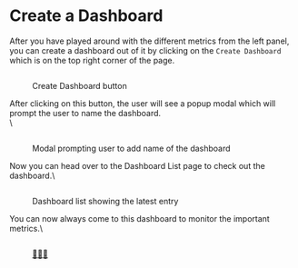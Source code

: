 # Create a Dashboard

After you have played around with the different metrics from the left panel, you can create a dashboard out of it by clicking on the `Create Dashboard` which is on the top right corner of the page.

<figure><img src="../../../.gitbook/assets/image (178).png" alt=""><figcaption><p>Create Dashboard button</p></figcaption></figure>

After clicking on this button, the user will see a popup modal which will prompt the user to name the dashboard.\
\


<figure><img src="../../../.gitbook/assets/image (180).png" alt=""><figcaption><p>Modal prompting user to add name of the dashboard</p></figcaption></figure>

Now you can head over to the Dashboard List page to check out the dashboard.\


<figure><img src="../../../.gitbook/assets/image (181).png" alt=""><figcaption><p>Dashboard list showing the latest entry</p></figcaption></figure>

You can now always come to this dashboard to monitor the important metrics.\


<figure><img src="../../../.gitbook/assets/image (182).png" alt=""><figcaption><p><a href="https://emojipedia.org/party-popper">🎉</a><a href="https://emojipedia.org/party-popper">🎉</a><a href="https://emojipedia.org/party-popper">🎉</a></p></figcaption></figure>
